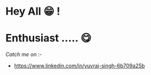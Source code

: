 # Hey All 😁 !

# Enthusiast ..... 😋

*Catch me on* :- 

- <https://www.linkedin.com/in/yuvraj-singh-6b709a25b>

